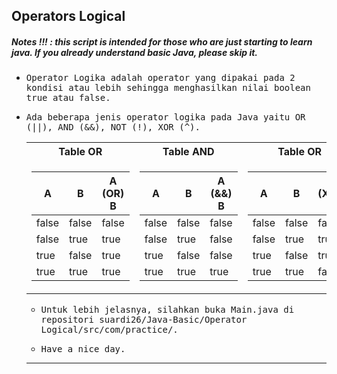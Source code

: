 ## Operators Logical
##### Notes !!! : this script is intended for those who are just starting to learn java. If you already understand basic Java, please skip it.

- <samp>Operator Logika adalah operator yang dipakai pada 2 kondisi atau lebih sehingga menghasilkan nilai boolean true atau false.</samp>

- <samp>Ada beberapa jenis operator logika pada Java yaitu OR (||), AND (&&), NOT (!), XOR (^).</samp>
   
   <table>
   <tr>
      <th align="center">Table OR</th>
      <th align="center">Table AND</th>
      <th align="center">Table OR</th>
      <th align="center">Table AND</th>
   </tr>
   <tr>

   <td>

   | A | B | A (OR) B |
   |--|--|--|
   | false | false | false |
   | false | true | true |
   | true | false | true |
   | true | true | true |
   </td>
   <td>

   | A | B | A (&&) B |
   |--|--|--|
   | false | false | false |
   | false | true | false |
   | true | false | false |
   | true | true | true |

   </td>
   
   <td>

   | A | B | A (XOR) B |
   |--|--|--|
   | false | false | false |
   | false | true | true |
   | true | false | true |
   | true | true | false |
   </td>
      
   <td>
      
   | A | B |
   |--|--|
   | false | false |
   | false | true |
  
   </td>
   </tr>

</table>
        
- <samp>Untuk lebih jelasnya, silahkan buka Main.java di repositori suardi26/Java-Basic/Operator Logical/src/com/practice/.</samp>

- <samp>Have a nice day.</samp>

---

